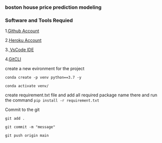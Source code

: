 ### boston house price prediction modeling

### Software and Tools Requied
1.[Github Account](https://github.com)

2.[Heroku Account](https://heroku.com/ )

3.[ VsCode IDE ](https://code.visualstudio.com/ )

4.[GitCLI](https://git-scm.com/book/en/v2/Getting-Started-The-Command-Line)

create a new evironment for the project

```conda create -p venv python==3.7 -y ```

```conda activate venv/```

create requirement.txt file and add all required package name there 
and  run the command
```pip install -r requirement.txt```

 Commit to the git 
 
 ```git add .```

 ```git commit -m "message"```

 ```git push origin main```
